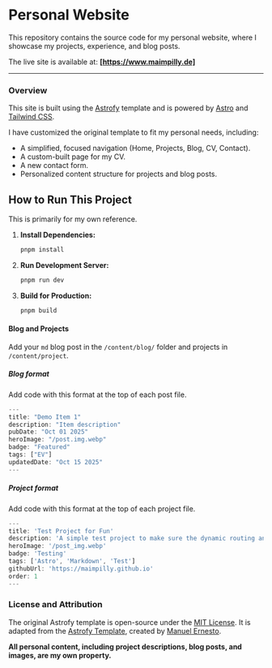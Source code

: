 # Personal Website

This repository contains the source code for my personal website, where I showcase my projects, experience, and blog posts.


The live site is available at: **[https://www.maimpilly.de]**

---

### Overview

This site is built using the [Astrofy](https://github.com/manuelernestog/astrofy) template and is powered by [Astro](https://astro.build/) and [Tailwind CSS](https://tailwindcss.com/).

I have customized the original template to fit my personal needs, including:
* A simplified, focused navigation (Home, Projects, Blog, CV, Contact).
* A custom-built page for my CV.
* A new contact form.
* Personalized content structure for projects and blog posts.


## How to Run This Project

This is primarily for my own reference.

1.  **Install Dependencies:**
    ```bash
    pnpm install
    ```

2.  **Run Development Server:**
    ```bash
    pnpm run dev
    ```

3.  **Build for Production:**
    ```bash
    pnpm build
    ```


#### Blog and Projects

Add your `md` blog post in the `/content/blog/` folder and projects in `/content/project`.

##### Blog format

Add code with this format at the top of each post file.

```js
---
title: "Demo Item 1"
description: "Item description"
pubDate: "Oct 01 2025"
heroImage: "/post.img.webp"
badge: "Featured"
tags: ["EV"]
updatedDate: "Oct 15 2025"
---
```

##### Project format

Add code with this format at the top of each project file.

```js
---
title: 'Test Project for Fun'
description: 'A simple test project to make sure the dynamic routing and content collections are working perfectly as expected on the site.'
heroImage: '/post_img.webp'
badge: 'Testing'
tags: ['Astro', 'Markdown', 'Test']
githubUrl: 'https://maimpilly.github.io'
order: 1
---
```


### License and Attribution

The original Astrofy template is open-source under the [MIT License](LICENSE). It is adapted from the [Astrofy Template](https://github.com/manuelernestog/astrofy), created by [Manuel Ernesto](https://github.com/manuelernestog).

**All personal content, including project descriptions, blog posts, and images, are my own property.**
